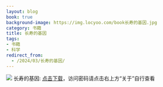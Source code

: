 ```yaml
---
layout: blog
book: true
background-image: https://img.locyoo.com/book长寿的基因.jpg
category: 书籍
title: 长寿的基因
tags:
- 书籍
- 科学
redirect_from:
  - /2024/03/长寿的基因/
---
```

![](https://img.locyoo.com/book长寿的基因.jpg)
长寿的基因: <a name = "ref1" href="https://url18.ctfile.com/f/50983618-1060770559-0f779b?p=3619">点击下载</a>，访问密码请点击右上方“关于”自行查看